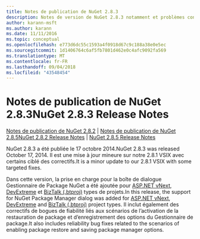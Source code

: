 ```yaml
---
title: Notes de publication de NuGet 2.8.3
description: Notes de version de NuGet 2.8.3 notamment et problèmes connus, correctifs de bogues, fonctionnalités ajoutées, dcr.
author: karann-msft
ms.author: karann
ms.date: 11/11/2016
ms.topic: conceptual
ms.openlocfilehash: e773d6dc55c1593a4f0918d67c9c188a38e0e5ec
ms.sourcegitcommit: 1d1406764c6af5fb7801d462e0c4afc9092fa569
ms.translationtype: MT
ms.contentlocale: fr-FR
ms.lasthandoff: 09/04/2018
ms.locfileid: "43548454"
---
```

# <a name="nuget-283-release-notes"></a><span data-ttu-id="55c35-103">Notes de publication de NuGet 2.8.3</span><span class="sxs-lookup"><span data-stu-id="55c35-103">NuGet 2.8.3 Release Notes</span></span>

<span data-ttu-id="55c35-104">[Notes de publication de NuGet 2.8.2](../release-notes/nuget-2.8.2.md) | [Notes de publication de NuGet 2.8.5](../release-notes/nuget-2.8.5.md)</span><span class="sxs-lookup"><span data-stu-id="55c35-104">[NuGet 2.8.2 Release Notes](../release-notes/nuget-2.8.2.md) | [NuGet 2.8.5 Release Notes](../release-notes/nuget-2.8.5.md)</span></span>

<span data-ttu-id="55c35-105">NuGet 2.8.3 a été publiée le 17 octobre 2014.</span><span class="sxs-lookup"><span data-stu-id="55c35-105">NuGet 2.8.3 was released October 17, 2014.</span></span> <span data-ttu-id="55c35-106">Il est une mise à jour mineure sur notre 2.8.1 VSIX avec certains ciblé des correctifs.</span><span class="sxs-lookup"><span data-stu-id="55c35-106">It is a minor update to our 2.8.1 VSIX with some targeted fixes.</span></span>

<span data-ttu-id="55c35-107">Dans cette version, la prise en charge pour la boîte de dialogue Gestionnaire de Package NuGet a été ajoutée pour [ASP.NET vNext](http://www.asp.net/vnext), [DevExtreme](http://js.devexpress.com/) et [BizTalk (.btproj)](/biztalk/core/developing-biztalk-server-applications) types de projets.</span><span class="sxs-lookup"><span data-stu-id="55c35-107">In this release, the support for NuGet Package Manager dialog was added for [ASP.NET vNext](http://www.asp.net/vnext), [DevExtreme](http://js.devexpress.com/) and [BizTalk (.btproj)](/biztalk/core/developing-biztalk-server-applications) project types.</span></span> <span data-ttu-id="55c35-108">Il inclut également des correctifs de bogues de fiabilité liés aux scénarios de l’activation de la restauration de package et d’enregistrement des options du Gestionnaire de package.</span><span class="sxs-lookup"><span data-stu-id="55c35-108">It also includes reliability bug fixes related to the scenarios of enabling package restore and saving package manager options.</span></span>
